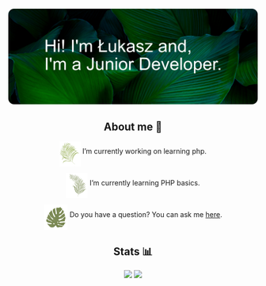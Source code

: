 ![Hi! I'm Łukasz and, I'm a Front-End Developer](Banner.png)

## <div align="center">**About me** 👀</div>

<div align="center"><img src="Leafs/Leaf1.png" align="middle" height="50" alt="Leaf"> I’m currently working on learning php.

<img src="Leafs/Leaf6.png" align="middle" height="50" alt="Leaf"> I’m currently learning PHP basics.

<img src="Leafs/Leaf3.png" align="middle" height="50" alt="Leaf"> Do you have a question? You can ask me [here](https://github.com/lukasz-stepien-dev/lukasz-stepien-dev/issues).</div>

## <div align="center">Stats 📊</div>

<div align="center">
<img height="180em" src="https://github-readme-stats.vercel.app/api?username=lukasz-stepien-dev&show_icons=true&theme=merko&include_all_commits=true&count_private=true"/>
<img height="180em" src="https://github-readme-stats.vercel.app/api/top-langs/?username=lukasz-stepien-dev&layout=compact&langs_count=7&theme=merko"/>
</div>
<!--
**lukasz-stepien-dev/lukasz-stepien-dev** is a ✨ _special_ ✨ repository because its `README.md` (this file) appears on your GitHub profile.

Here are some ideas to get you started:


- 👯 I’m looking to collaborate on ...
- 🤔 I’m looking for help with finding great books.
- 📫 How to reach me: ...
- 😄 Pronouns: ...
- ⚡ Fun fact: ...
-->
